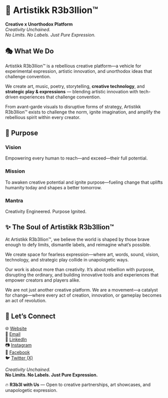 # 🎨 Artistikk R3b3llion™
**Creative x Unorthodox Platform**  
*Creativity Unchained.*  
*No Limits. No Labels. Just Pure Expression.*



## 🎭 What We Do
Artistikk R3b3llion™ is a rebellious creative platform—a vehicle for experimental expression, artistic innovation, and unorthodox ideas that challenge convention.  

We create art, music, poetry, storytelling, **creative technology**, and **strategic play & expressions** — blending artistic innovation with tech-driven experiences that challenge convention.
  

From avant-garde visuals to disruptive forms of strategy, Artistikk R3b3llion™ exists to challenge the norm, ignite imagination, and amplify the rebellious spirit within every creator.



## 🎯 Purpose  

### Vision  
Empowering every human to reach—and exceed—their full potential.  

### Mission  
To awaken creative potential and ignite purpose—fueling change that uplifts humanity today and shapes a better tomorrow.  

### Mantra  
Creativity Engineered. Purpose Ignited.  



## ✨ The Soul of Artistikk R3b3llion™
At Artistikk R3b3llion™, we believe the world is shaped by those brave enough to defy limits, dismantle labels, and reimagine what’s possible.

We create space for fearless expression—where art, words, sound, vision, technology, and strategic play collide in unapologetic ways.

Our work is about more than creativity.
It’s about rebellion with purpose, disrupting the ordinary, and building innovative tools and experiences that empower creators and players alike.

We are not just another creative platform.
We are a movement—a catalyst for change—where every act of creation, innovation, or gameplay becomes an act of revolution.  



## 🤝 Let’s Connect  
🌐 [Website](https://www.jasminelewis.tech)  
📧 [Email](mailto:jasmine.lewis@artistikrebellion.us)  
💼 [LinkedIn](https://linkedin.com/company/artistikk-rebellion)  
📷 [Instagram](https://instagram.com/)  
📖 [Facebook](https://facebook.com/)  
🐦 [Twitter (X)](https://twitter.com/)  



*Creativity Unchained.*  
**No Limits. No Labels. Just Pure Expression.**  

🔥 **R3b3l with Us** — Open to creative partnerships, art showcases, and unapologetic expression.
